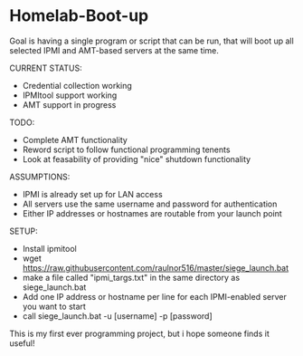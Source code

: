 # Homelab-Boot-up

Goal is having a single program or script that can be run, that will boot up all selected IPMI and AMT-based servers at the same time.

CURRENT STATUS:
 - Credential collection working
 - IPMItool support working
 - AMT support in progress

TODO:
 - Complete AMT functionality
 - Reword script to follow functional programming tenents
 - Look at feasability of providing "nice" shutdown functionality
 
ASSUMPTIONS:
 - IPMI is already set up for LAN access
 - All servers use the same username and password for authentication
 - Either IP addresses or hostnames are routable from your launch point
 
SETUP:
 - Install ipmitool
 - wget https://raw.githubusercontent.com/raulnor516/master/siege_launch.bat
 - make a file called "ipmi_targs.txt" in the same directory as siege_launch.bat
 - Add one IP address or hostname per line for each IPMI-enabled server you want to start
 - call siege_launch.bat -u [username] -p [password]
 
 This is my first ever programming project, but i hope someone finds it useful!
